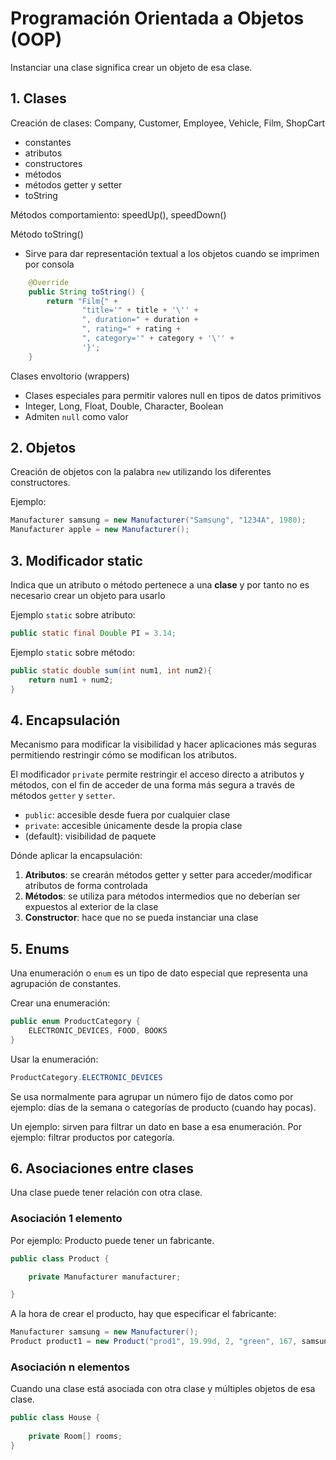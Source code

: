 
# Programación Orientada a Objetos (OOP)

Instanciar una clase significa crear un objeto de esa clase.

## 1. Clases

Creación de clases: Company, Customer, Employee, Vehicle, Film, ShopCart
  * constantes
  * atributos
  * constructores
  * métodos
  * métodos getter y setter
  * toString

Métodos comportamiento: speedUp(), speedDown()

Método toString()
  * Sirve para dar representación textual a los objetos cuando se imprimen por consola

```java
    @Override
    public String toString() {
        return "Film{" +
                "title='" + title + '\'' +
                ", duration=" + duration +
                ", rating=" + rating +
                ", category='" + category + '\'' +
                '}';
    }
```

Clases envoltorio (wrappers)
  * Clases especiales para permitir valores null en tipos de datos primitivos
  * Integer, Long, Float, Double, Character, Boolean 
  * Admiten ``null`` como valor


## 2. Objetos

Creación de objetos con la palabra `new` utilizando los diferentes constructores.

Ejemplo:

```java
Manufacturer samsung = new Manufacturer("Samsung", "1234A", 1980);
Manufacturer apple = new Manufacturer();
```


## 3. Modificador static

Indica que un atributo o método pertenece a una **clase** y por tanto no es necesario crear un objeto para usarlo

Ejemplo `static` sobre atributo:

```java
public static final Double PI = 3.14;
```

Ejemplo `static` sobre método:

```java
public static double sum(int num1, int num2){
	return num1 + num2;
}
```


## 4. Encapsulación

Mecanismo para modificar la visibilidad y hacer aplicaciones más seguras permitiendo restringir cómo se modifican los atributos.

El modificador `private` permite restringir el acceso directo a atributos y métodos, con el fin de acceder de una forma más segura a través de métodos ``getter`` y ``setter``.

* `public`: accesible desde fuera por cualquier clase
* `private`: accesible únicamente desde la propia clase
* (default): visibilidad de paquete

Dónde aplicar la encapsulación:

1. **Atributos**: se crearán métodos getter y setter para acceder/modificar atributos de forma 
   controlada
2. **Métodos**: se utiliza para métodos intermedios que no deberían ser expuestos al exterior de la 
   clase
3. **Constructor**: hace que no se pueda instanciar una clase


## 5. Enums

Una enumeración o ``enum`` es un tipo de dato especial que representa una agrupación de constantes.

Crear una enumeración:

```java
public enum ProductCategory {  
    ELECTRONIC_DEVICES, FOOD, BOOKS  
}
```

Usar la enumeración:

```java
ProductCategory.ELECTRONIC_DEVICES
```

Se usa normalmente para agrupar un número fijo de datos como por ejemplo: días de la semana o categorías de producto (cuando hay pocas).

Un ejemplo: sirven para filtrar un dato en base a esa enumeración. Por ejemplo: filtrar productos por categoría.

## 6. Asociaciones entre clases

Una clase puede tener relación con otra clase.


### Asociación 1 elemento

Por ejemplo: Producto puede tener un fabricante.

```java
public class Product {

	private Manufacturer manufacturer;

}
```

A la hora de crear el producto, hay que especificar el fabricante:

```java
Manufacturer samsung = new Manufacturer();
Product product1 = new Product("prod1", 19.99d, 2, "green", 167, samsung);
```


### Asociación n elementos

Cuando una clase está asociada con otra clase y múltiples objetos de esa clase.

```java
public class House {  
  
    private Room[] rooms;
}
```





